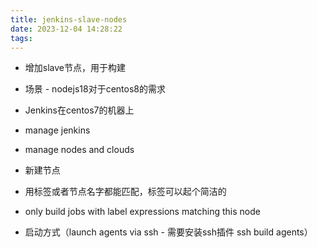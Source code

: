 ```yaml
---
title: jenkins-slave-nodes
date: 2023-12-04 14:28:22
tags:
---
```

- 增加slave节点，用于构建
- 场景 - nodejs18对于centos8的需求
- Jenkins在centos7的机器上

- manage jenkins
- manage nodes and clouds
- 新建节点

- 用标签或者节点名字都能匹配，标签可以起个简洁的
- only build jobs with label expressions matching this node
- 启动方式（launch agents via ssh - 需要安装ssh插件 ssh build agents）